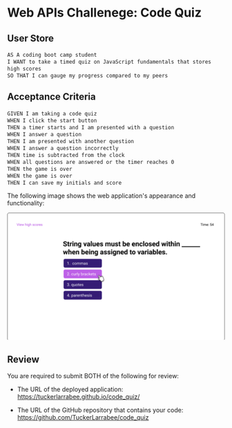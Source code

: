 # Web APIs Challenege: Code Quiz

## User Store

```
AS A coding boot camp student
I WANT to take a timed quiz on JavaScript fundamentals that stores high scores
SO THAT I can gauge my progress compared to my peers
```

## Acceptance Criteria

```
GIVEN I am taking a code quiz
WHEN I click the start button
THEN a timer starts and I am presented with a question
WHEN I answer a question
THEN I am presented with another question
WHEN I answer a question incorrectly
THEN time is subtracted from the clock
WHEN all questions are answered or the timer reaches 0
THEN the game is over
WHEN the game is over
THEN I can save my initials and score
```

The following image shows the web application's appearance and functionality:

![Mockup](./assets/images/mockup.png)

## Review

You are required to submit BOTH of the following for review:

- The URL of the deployed application: https://tuckerlarrabee.github.io/code_quiz/

- The URL of the GitHub repository that contains your code: https://github.com/TuckerLarrabee/code_quiz
